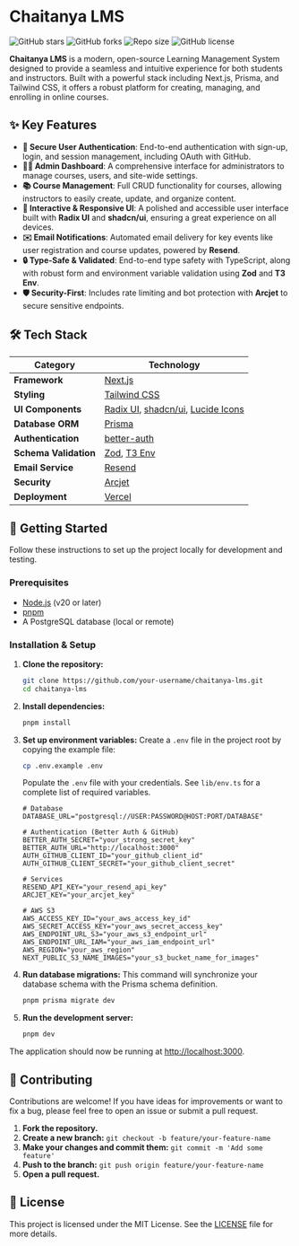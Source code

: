 # Chaitanya LMS

![GitHub stars](https://img.shields.io/github/stars/chaitanyak175/Chaitanya-LMS?style=social)
![GitHub forks](https://img.shields.io/github/forks/chaitanyak175/Chaitanya-LMS?style=social)
![Repo size](https://img.shields.io/github/repo-size/chaitanyak175/Chaitanya-LMS)
![GitHub license](https://img.shields.io/github/license/chaitanyak175/Chaitanya-LMS)

**Chaitanya LMS** is a modern, open-source Learning Management System designed to provide a seamless and intuitive experience for both students and instructors. Built with a powerful stack including Next.js, Prisma, and Tailwind CSS, it offers a robust platform for creating, managing, and enrolling in online courses.

## ✨ Key Features

- **🔐 Secure User Authentication**: End-to-end authentication with sign-up, login, and session management, including OAuth with GitHub.
- **👨‍💻 Admin Dashboard**: A comprehensive interface for administrators to manage courses, users, and site-wide settings.
- **📚 Course Management**: Full CRUD functionality for courses, allowing instructors to easily create, update, and organize content.
- **🎨 Interactive & Responsive UI**: A polished and accessible user interface built with **Radix UI** and **shadcn/ui**, ensuring a great experience on all devices.
- **✉️ Email Notifications**: Automated email delivery for key events like user registration and course updates, powered by **Resend**.
- **🔒 Type-Safe & Validated**: End-to-end type safety with TypeScript, along with robust form and environment variable validation using **Zod** and **T3 Env**.
- **🛡️ Security-First**: Includes rate limiting and bot protection with **Arcjet** to secure sensitive endpoints.

## 🛠️ Tech Stack

| Category              | Technology                                                                                                      |
| --------------------- | --------------------------------------------------------------------------------------------------------------- |
| **Framework**         | [Next.js](https://nextjs.org/)                                                                                  |
| **Styling**           | [Tailwind CSS](https://tailwindcss.com/)                                                                        |
| **UI Components**     | [Radix UI](https://www.radix-ui.com/), [shadcn/ui](https://ui.shadcn.com/), [Lucide Icons](https://lucide.dev/) |
| **Database ORM**      | [Prisma](https://www.prisma.io/)                                                                                |
| **Authentication**    | [better-auth](https://www.npmjs.com/package/better-auth)                                                        |
| **Schema Validation** | [Zod](https://zod.dev/), [T3 Env](https://env.t3.gg/)                                                           |
| **Email Service**     | [Resend](https://resend.com/)                                                                                   |
| **Security**          | [Arcjet](https://arcjet.com/)                                                                                   |
| **Deployment**        | [Vercel](https://vercel.com/)                                                                                   |

## 🚀 Getting Started

Follow these instructions to set up the project locally for development and testing.

### Prerequisites

- [Node.js](https://nodejs.org/en/) (v20 or later)
- [pnpm](https://pnpm.io/installation)
- A PostgreSQL database (local or remote)

### Installation & Setup

1.  **Clone the repository:**

    ```bash
    git clone https://github.com/your-username/chaitanya-lms.git
    cd chaitanya-lms
    ```

2.  **Install dependencies:**

    ```bash
    pnpm install
    ```

3.  **Set up environment variables:**
    Create a `.env` file in the project root by copying the example file:

    ```bash
    cp .env.example .env
    ```

    Populate the `.env` file with your credentials. See `lib/env.ts` for a complete list of required variables.

    ```env
    # Database
    DATABASE_URL="postgresql://USER:PASSWORD@HOST:PORT/DATABASE"

    # Authentication (Better Auth & GitHub)
    BETTER_AUTH_SECRET="your_strong_secret_key"
    BETTER_AUTH_URL="http://localhost:3000"
    AUTH_GITHUB_CLIENT_ID="your_github_client_id"
    AUTH_GITHUB_CLIENT_SECRET="your_github_client_secret"

    # Services
    RESEND_API_KEY="your_resend_api_key"
    ARCJET_KEY="your_arcjet_key"

    # AWS S3
    AWS_ACCESS_KEY_ID="your_aws_access_key_id"
    AWS_SECRET_ACCESS_KEY="your_aws_secret_access_key"
    AWS_ENDPOINT_URL_S3="your_aws_s3_endpoint_url"
    AWS_ENDPOINT_URL_IAM="your_aws_iam_endpoint_url"
    AWS_REGION="your_aws_region"
    NEXT_PUBLIC_S3_NAME_IMAGES="your_s3_bucket_name_for_images"
    ```

4.  **Run database migrations:**
    This command will synchronize your database schema with the Prisma schema definition.

    ```bash
    pnpm prisma migrate dev
    ```

5.  **Run the development server:**
    ```bash
    pnpm dev
    ```

The application should now be running at [http://localhost:3000](http://localhost:3000).

## 🤝 Contributing

Contributions are welcome! If you have ideas for improvements or want to fix a bug, please feel free to open an issue or submit a pull request.

1.  **Fork the repository.**
2.  **Create a new branch:** `git checkout -b feature/your-feature-name`
3.  **Make your changes and commit them:** `git commit -m 'Add some feature'`
4.  **Push to the branch:** `git push origin feature/your-feature-name`
5.  **Open a pull request.**

## 📄 License

This project is licensed under the MIT License. See the [LICENSE](LICENSE) file for more details.
